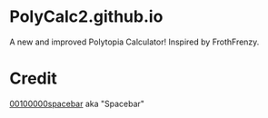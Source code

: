 # PolyCalc2.github.io
A new and improved Polytopia Calculator! Inspired by FrothFrenzy.

# Credit
[00100000spacebar](https://github.com/00100000spacebar) aka "Spacebar"
